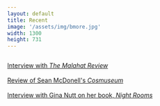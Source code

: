 ```yaml
---
layout: default
title: Recent
image: '/assets/img/bmore.jpg'
width: 1300
height: 731
---
```


<div class="column col-7 col-sm-12 content animated fadeIn">
<div class="wrapper">

  <a class="new__btn test" href="http://malahatreview.ca/interviews/sam_interview.html" target="_blank">Interview with <em>The Malahat Review</em></a>
  <br>
  <br>
  <a class="new__btn" href="https://www.ligeiamagazine.com/summer-2021/cosmuseum-review-sean-mcdonell/" target="_blank">Review of Sean McDonell's <em>Cosmuseum</em></a>
  <br>
  <br>
  <a class="new__btn" href="https://www.ligeiamagazine.com/spring-2021/gina-nutt-interview/" target="_blank">Interview with Gina Nutt on her book, <em>Night Rooms</em></a>
</div>
</div>
